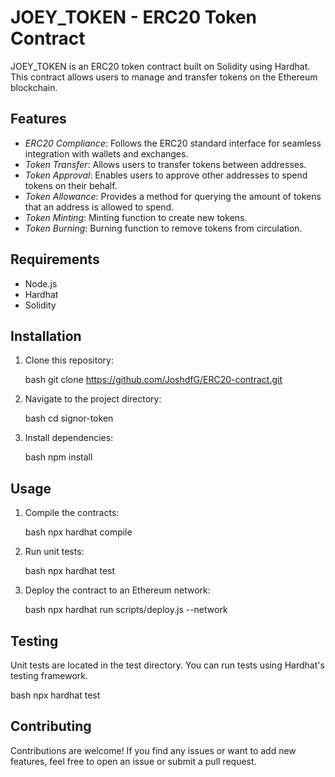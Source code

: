 # JOEY_TOKEN - ERC20 Token Contract

JOEY_TOKEN is an ERC20 token contract built on Solidity using Hardhat. This contract allows users to manage and transfer tokens on the Ethereum blockchain.

## Features

- _ERC20 Compliance_: Follows the ERC20 standard interface for seamless integration with wallets and exchanges.
- _Token Transfer_: Allows users to transfer tokens between addresses.
- _Token Approval_: Enables users to approve other addresses to spend tokens on their behalf.
- _Token Allowance_: Provides a method for querying the amount of tokens that an address is allowed to spend.
- _Token Minting_: Minting function to create new tokens.
- _Token Burning_: Burning function to remove tokens from circulation.

## Requirements

- Node.js
- Hardhat
- Solidity

## Installation

1. Clone this repository:

   bash
   git clone https://github.com/JoshdfG/ERC20-contract.git

2. Navigate to the project directory:

   bash
   cd signor-token

3. Install dependencies:

   bash
   npm install

## Usage

1. Compile the contracts:

   bash
   npx hardhat compile

2. Run unit tests:

   bash
   npx hardhat test

3. Deploy the contract to an Ethereum network:

   bash
   npx hardhat run scripts/deploy.js --network <network-name>

## Testing

Unit tests are located in the test directory. You can run tests using Hardhat's testing framework.

bash
npx hardhat test

## Contributing

Contributions are welcome! If you find any issues or want to add new features, feel free to open an issue or submit a pull request.
